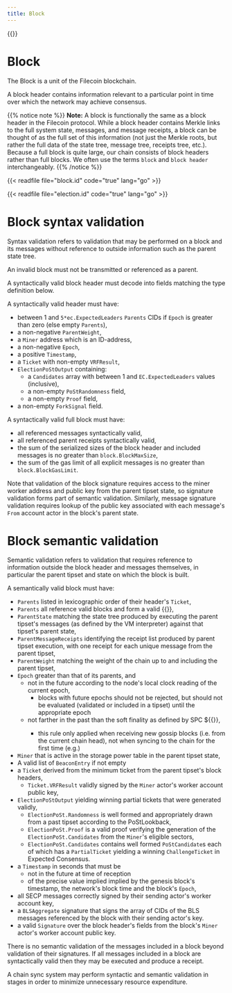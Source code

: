 ```yaml
---
title: Block
---
```


{{<label block>}}
# Block
The Block is a unit of the Filecoin blockchain.

A block header contains information relevant to a particular point in time over which the network may achieve consensus.

{{% notice note %}}
**Note:** A block is functionally the same as a block header in the Filecoin protocol. While a block header contains Merkle links to the full system state, messages, and message receipts, a block can be thought of as the full set of this information (not just the Merkle roots, but rather the full data of the state tree, message tree, receipts tree, etc.). Because a full block is quite large, our chain consists of block headers rather than full blocks. We often use the terms `block` and `block header` interchangeably.
{{% /notice %}}

{{< readfile file="block.id" code="true" lang="go" >}}

{{< readfile file="election.id" code="true" lang="go" >}}

# Block syntax validation

Syntax validation refers to validation that may be performed on a block and its messages 
without reference to outside information such as the parent state tree.

An invalid block must not be transmitted or referenced as a parent.

A syntactically valid block header must decode into fields matching the type definition below. 

A syntactically valid header must have:

- between 1 and `5*ec.ExpectedLeaders` `Parents` CIDs if `Epoch` is greater than zero (else empty `Parents`),
- a non-negative `ParentWeight`,
- a `Miner` address which is an ID-address,
- a non-negative `Epoch`,
- a positive `Timestamp`,
- a `Ticket` with non-empty `VRFResult`,
- `ElectionPoStOutput` containing:
   - a `Candidates` array with between 1 and `EC.ExpectedLeaders` values (inclusive),
   - a non-empty `PoStRandomness` field,
   - a non-empty `Proof` field,
- a non-empty `ForkSignal` field.
   
A syntactically valid full block must have:

- all referenced messages syntactically valid,
- all referenced parent receipts syntactically valid,
- the sum of the serialized sizes of the block header and included messages is no greater than `block.BlockMaxSize`,
- the sum of the gas limit of all explicit messages is no greater than `block.BlockGasLimit`.


Note that validation of the block signature requires access to the miner worker address and
public key from the parent tipset state, so signature validation forms part of semantic validation. 
Similarly, message signature validation requires lookup of the public key associated with 
each message's `From` account actor in the block's parent state.

# Block semantic validation

Semantic validation refers to validation that requires reference to information outside the block
header and messages themselves, in particular the parent tipset and state on which the block is built.

A semantically valid block must have:

- `Parents` listed in lexicographic order of their header's `Ticket`,
- `Parents` all reference valid blocks and form a valid {{<sref tipset>}},
- `ParentState` matching the state tree produced by executing the parent tipset's messages (as defined by the VM interpreter) against that tipset's parent state,
- `ParentMessageReceipts` identifying the receipt list produced by parent tipset execution, with one receipt for each unique message from the parent tipset, 
- `ParentWeight` matching the weight of the chain up to and including the parent tipset,
- `Epoch` greater than that of its parents, and 
    - not in the future according to the node's local clock reading of the current epoch,
        - blocks with future epochs should not be rejected, but should not be evaluated (validated or included in a tipset) until the appropriate epoch
    - not farther in the past than the soft finality as defined by SPC ${{<sref finality>}},
        - this rule only applied when receiving new gossip blocks (i.e. from the current chain head), not when syncing to the chain for the first time (e.g.)
- `Miner` that is active in the storage power table in the parent tipset state,  
- A valid list of `BeaconEntry` if not empty
- a `Ticket` derived from the minimum ticket from the parent tipset's block headers, 
    - `Ticket.VRFResult` validly signed by the `Miner` actor's worker account public key,
- `ElectionPoStOutput` yielding winning partial tickets that were generated validly, 
  - `ElectionPoSt.Randomness` is well formed and appropriately drawn from a past tipset according to the PoStLookback,
  - `ElectionPoSt.Proof` is a valid proof verifying the generation of the `ElectionPoSt.Candidates` from the `Miner`'s eligible sectors,
  - `ElectionPoSt.Candidates` contains well formed `PoStCandidate`s each of which has a `PartialTicket` yielding a winning `ChallengeTicket` in Expected Consensus.
- a `Timestamp` in seconds that must be
  - not in the future at time of reception
  - of the precise value implied implied by the genesis block's timestamp, the network's block time and the block's `Epoch`,
- all SECP messages correctly signed by their sending actor's worker account key,
- a `BLSAggregate` signature that signs the array of CIDs of the BLS messages referenced by the block 
with their sending actor's key.
- a valid `Signature` over the block header's fields from the block's `Miner` actor's worker account public key.

There is no semantic validation of the messages included in a block beyond validation of their signatures.
If all messages included in a block are syntactically valid then they may be executed and produce a receipt. 

A chain sync system may perform syntactic and semantic validation in stages in order to minimize unnecessary resource expenditure.



